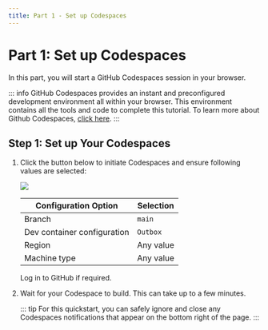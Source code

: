 ```yaml
---
title: Part 1 - Set up Codespaces
---
```


# Part 1: Set up Codespaces

In this part, you will start a GitHub Codespaces session in your browser.

   ::: info
   GitHub Codespaces provides an instant and preconfigured development environment all within your browser. This environment contains all the tools and code to complete this tutorial. To learn more about Github Codespaces, [click here](https://github.com/features/codespaces).
   :::

## Step 1: Set up Your Codespaces

1. Click the button below to initiate Codespaces and ensure following values are selected:
   
   [![](https://github.com/codespaces/badge.svg)](https://github.com/codespaces/new?hide_repo_select=true&ref=outbox&repo=951198039&skip_quickstart=true&devcontainer_path=.devcontainer%2Foutbox%2Fdevcontainer.json)


   | Configuration Option           | Selection            |
   |--------------------------------|----------------------|
   | Branch                        | `main`   |
   | Dev container configuration   | `Outbox` |
   | Region   | Any value |
   | Machine type   | Any value |

   Log in to GitHub if required.

2. Wait for your Codespace to build. This can take up to a few minutes. 

   ::: tip
   For this quickstart, you can safely ignore and close any Codespaces notifications that appear on the bottom right of the page.
   :::